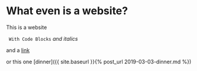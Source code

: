 # What even is a website?

This is a website

``` With Code Blocks```
*and italics*

and a [link](../p2) 

or this one [dinner]({{ site.baseurl }}{% post_url 2019-03-03-dinner.md %})
